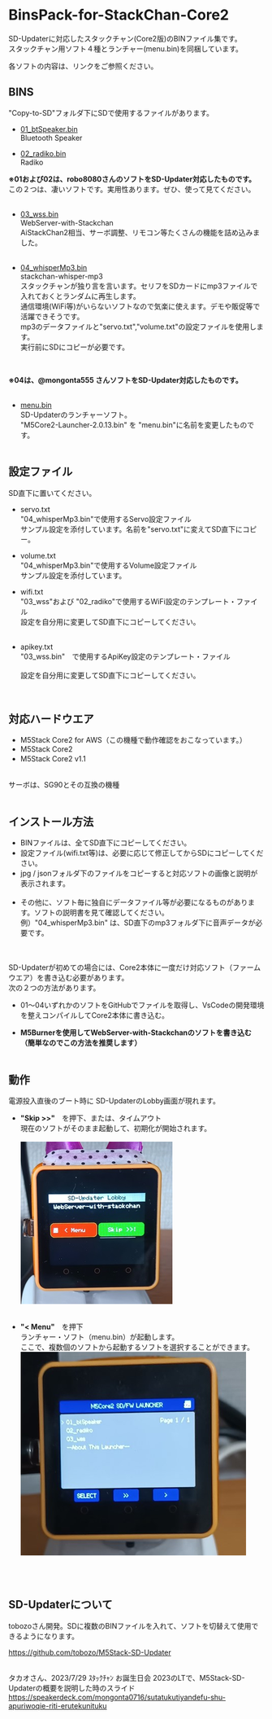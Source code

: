 # BinsPack-for-StackChan-Core2

SD-Updaterに対応したスタックチャン(Core2版)のBINファイル集です。<br>
スタックチャン用ソフト４種とランチャー(menu.bin)を同梱しています。

各ソフトの内容は、リンクをご参照ください。

## BINS

"Copy-to-SD"フォルダ下にSDで使用するファイルがあります。<br>

- [01_btSpeaker.bin](https://github.com/NoRi-230401/SDU-stackchan-bluetooth-simple)<br>
  Bluetooth Speaker



- [02_radiko.bin](https://github.com/NoRi-230401/SDU-M5Unified_StackChan_Radiko)<br>
Radiko

<b>※01および02は、robo8080さんのソフトをSD-Updater対応したものです。</b><br>
この２つは、凄いソフトです。実用性あります。ぜひ、使って見てください。<br>
<br>

- [03_wss.bin](https://github.com/NoRi-230401/WebServer-with-stackchan)<br>
  WebServer-with-Stackchan<br>
  AiStackChan2相当、サーボ調整、リモコン等たくさんの機能を詰め込みました。<br><br>

- [04_whisperMp3.bin](https://github.com/NoRi-230401/SDU-M5Unified_StackChan)<br>
  stackchan-whisper-mp3<br>
  スタックチャンが独り言を言います。セリフをSDカードにmp3ファイルで入れておくとランダムに再生します。<br>
  通信環境(WiFi等)がいらないソフトなので気楽に使えます。デモや販促等で活躍できそうです。<br>
  mp3のデータファイルと"servo.txt","volume.txt"の設定ファイルを使用します。<br>
  実行前にSDにコピーが必要です。
<br>

<b>※04は、@mongonta555 さんソフトをSD-Updater対応したものです。</b><br>
<br>


- [menu.bin](https://github.com/tobozo/M5Stack-SD-Updater/releases)<br>
SD-Updaterのランチャーソフト。<br>
"M5Core2-Launcher-2.0.13.bin" を "menu.bin"に名前を変更したものです。
<br><br>

## 設定ファイル
SD直下に置いてください。

- servo.txt<br>
  "04_whisperMp3.bin"で使用するServo設定ファイル<br>
  サンプル設定を添付しています。名前を"servo.txt"に変えてSD直下にコピー。<br>

- volume.txt<br>
  "04_whisperMp3.bin"で使用するVolume設定ファイル<br>
  サンプル設定を添付しています。<br>

- wifi.txt<br>
  "03_wss"および "02_radiko"で使用するWiFi設定のテンプレート・ファイル<br>
  設定を自分用に変更してSD直下にコピーしてください。<br>
  <br>

- apikey.txt<br>
  "03_wss.bin"　で使用するApiKey設定のテンプレート・ファイル<br><br>
  設定を自分用に変更してSD直下にコピーしてください。<br>
<br>

## 対応ハードウエア
- M5Stack Core2 for AWS（この機種で動作確認をおこなっています。）<br>
- M5Stack Core2 <br>
- M5Stack Core2 v1.1　<br><br>

サーボは、SG90とその互換の機種<br>
<br>

## インストール方法
- BINファイルは、全てSD直下にコピーしてください。<br>
- 設定ファイル(wifi.txt等)は、必要に応じて修正してからSDにコピーしてください。<br>
- jpg / jsonフォルダ下のファイルをコピーすると対応ソフトの画像と説明が表示されます。<br><br>
- その他に、ソフト毎に独自にデータファイル等が必要になるものがあります。ソフトの説明書を見て確認してください。<br>
例）"04_whisperMp3.bin" は、SD直下のmp3フォルダ下に音声データが必要です。<br><br><br>


SD-Updaterが初めての場合には、Core2本体に一度だけ対応ソフト（ファームウエア）を書き込む必要があります。<br>
次の２つの方法があります。<br>

- 01～04いずれかのソフトをGitHubでファイルを取得し、VsCodeの開発環境を整えコンパイルしてCore2本体に書き込む。<br>

- <b>M5Burnerを使用してWebServer-with-Stackchanのソフトを書き込む<br>
（簡単なのでこの方法を推奨します）</b>
<br><br>

## 動作
電源投入直後のブート時に SD-UpdaterのLobby画面が現れます。<br>

- <b>"Skip >>"</b>　を押下、または、タイムアウト<br>
現在のソフトがそのまま起動して、初期化が開始されます。<br><br>
![画像](images/wss-sdupdater.jpg)<br><br>

- <b>"< Menu"</b>　を押下<br>
ランチャー・ソフト（menu.bin）が起動します。<br>
ここで、複数個のソフトから起動するソフトを選択することができます。<br>
![画像](images/IMG_menu.jpg )<br>

<br><br>
## SD-Updaterについて
tobozoさん開発。SDに複数のBINファイルを入れて、ソフトを切替えて使用できるようになります。<br>

 https://github.com/tobozo/M5Stack-SD-Updater<br><br>


タカオさん、2023/7/29 ｽﾀｯｸﾁｬﾝ お誕生日会 2023のLTで、M5Stack-SD-Updaterの概要を説明した時のスライド<br>
https://speakerdeck.com/mongonta0716/sutatukutiyandefu-shu-apuriwoqie-riti-erutekunituku

<br><br><br>